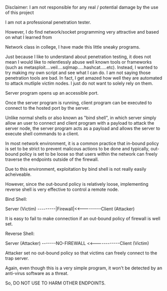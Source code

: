 Disclaimer: I am not responsible for any real / potential damage by the use of this project

I am not a professional penetration tester.

However, I do find network/socket programming very attractive and based on what I learned from

Network class in college, I have made this little sneaky programs.

Just because I like to understand about penetration testing, it does not mean I would like to relentlessly abuse well known tools or frameworks (such as metasploit....veil....sqlmap.....hashcat.....etc). Instead, I wanted to try making my own script and see what I can do. I am not saying those penetration tools are bad. In fact, I get amazed how well they are automated to attack mutliple victim nodes. I just do not want to solely rely on them.

Server program opens up an accessible port.

Once the server program is running, client program can be executed to connect to the hosted port by the server.

Unlike normal shells or also known as "bind shell", in which server simply allow an user to connect and client program with a payload to attack the server node, the server program acts as a payload and allows the server to execute shell commands to a client.

In most network environment, it is a common practice that in-bound policy is set to be strict to prevent malicous actions to be done and typically, out-bound policy is set to be loose so that users within the network can freely traverse the endpoints outside of the firewall.

Due to this environment, exploitation by bind shell is not really easily acheiveable.

However, since the out-bound policy is relatively loose, implementing reverse shell is very effective to control a remote node.



Bind Shell:

Server (Victim) ---------|Firewall|<<---------Client (Attacker)

It is easy to fail to make connection if an out-bound policy of firewall is well set.

Reverse Shell:

Server (Attacker) -------NO-FIREWALL <<------------Client (Victim)

Attacker set no out-bound policy so that victims can freely connect to the trap server.

Again, even though this is a very simple program, it won't be detected by an anti-virus software as a threat.

So, DO NOT USE TO HARM OTHER ENDPOINTS.



